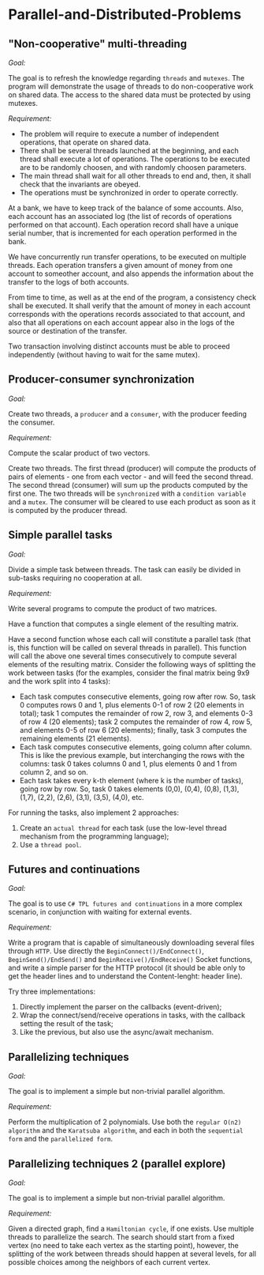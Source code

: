 # Parallel-and-Distributed-Problems

## "Non-cooperative" multi-threading

*Goal:*

The goal is to refresh the knowledge regarding `threads` and `mutexes`. The program will demonstrate the usage of threads to do non-cooperative work on shared data. The access to the shared data must be protected by using mutexes.

*Requirement:*

- The problem will require to execute a number of independent operations, that operate on shared data.
- There shall be several threads launched at the beginning, and each thread shall execute a lot of operations. The operations to be executed are to be randomly choosen, and with randomly choosen parameters.
- The main thread shall wait for all other threads to end and, then, it shall check that the invariants are obeyed.
- The operations must be synchronized in order to operate correctly.

At a bank, we have to keep track of the balance of some accounts. Also, each account has an associated log (the list of records of operations performed on that account). Each operation record shall have a unique serial number, that is incremented for each operation performed in the bank.

We have concurrently run transfer operations, to be executed on multiple threads. Each operation transfers a given amount of money from one account to someother account, and also appends the information about the transfer to the logs of both accounts.

From time to time, as well as at the end of the program, a consistency check shall be executed. It shall verify that the amount of money in each account corresponds with the operations records associated to that account, and also that all operations on each account appear also in the logs of the source or destination of the transfer.

Two transaction involving distinct accounts must be able to proceed independently (without having to wait for the same mutex).

## Producer-consumer synchronization

*Goal:*

Create two threads, a `producer` and a `consumer`, with the producer feeding the consumer.

*Requirement:*

Compute the scalar product of two vectors.

Create two threads. The first thread (producer) will compute the products of pairs of elements - one from each vector - and will feed the second thread. The second thread (consumer) will sum up the products computed by the first one. The two threads will be `synchronized` with a `condition variable` and a `mutex`. The consumer will be cleared to use each product as soon as it is computed by the producer thread.

## Simple parallel tasks

*Goal:*

Divide a simple task between threads. The task can easily be divided in sub-tasks requiring no cooperation at all.

*Requirement:*

Write several programs to compute the product of two matrices.

Have a function that computes a single element of the resulting matrix.

Have a second function whose each call will constitute a parallel task (that is, this function will be called on several threads in parallel). This function will call the above one several times consecutively to compute several elements of the resulting matrix. Consider the following ways of splitting the work between tasks (for the examples, consider the final matrix being 9x9 and the work split into 4 tasks):

- Each task computes consecutive elements, going row after row. So, task 0 computes rows 0 and 1, plus elements 0-1 of row 2 (20 elements in total); task 1 computes the remainder of row 2, row 3, and elements 0-3 of row 4 (20 elements); task 2 computes the remainder of row 4, row 5, and elements 0-5 of row 6 (20 elements); finally, task 3 computes the remaining elements (21 elements).
- Each task computes consecutive elements, going column after column. This is like the previous example, but interchanging the rows with the columns: task 0 takes columns 0 and 1, plus elements 0 and 1 from column 2, and so on.
- Each task takes every k-th element (where k is the number of tasks), going row by row. So, task 0 takes elements (0,0), (0,4), (0,8), (1,3), (1,7), (2,2), (2,6), (3,1), (3,5), (4,0), etc.

For running the tasks, also implement 2 approaches:

1. Create an `actual thread` for each task (use the low-level thread mechanism from the programming language);
2. Use a `thread pool`.

## Futures and continuations

*Goal:*

The goal is to use `C# TPL futures and continuations` in a more complex scenario, in conjunction with waiting for external events.

*Requirement:*

Write a program that is capable of simultaneously downloading several files through `HTTP`. Use directly the `BeginConnect()/EndConnect()`, `BeginSend()/EndSend()` and `BeginReceive()/EndReceive()` Socket functions, and write a simple parser for the HTTP protocol (it should be able only to get the header lines and to understand the Content-lenght: header line).

Try three implementations:

1. Directly implement the parser on the callbacks (event-driven);
2. Wrap the connect/send/receive operations in tasks, with the callback setting the result of the task;
3. Like the previous, but also use the async/await mechanism.

## Parallelizing techniques

*Goal:*

The goal is to implement a simple but non-trivial parallel algorithm.

*Requirement:*

Perform the multiplication of 2 polynomials. Use both the `regular O(n2) algorithm` and the `Karatsuba algorithm`, and each in both the `sequential form` and the `parallelized form`.

## Parallelizing techniques 2 (parallel explore)

*Goal:*

The goal is to implement a simple but non-trivial parallel algorithm.

*Requirement:*

Given a directed graph, find a `Hamiltonian cycle`, if one exists. Use multiple threads to parallelize the search. The search should start from a fixed vertex (no need to take each vertex as the starting point), however, the splitting of the work between threads should happen at several levels, for all possible choices among the neighbors of each current vertex.
